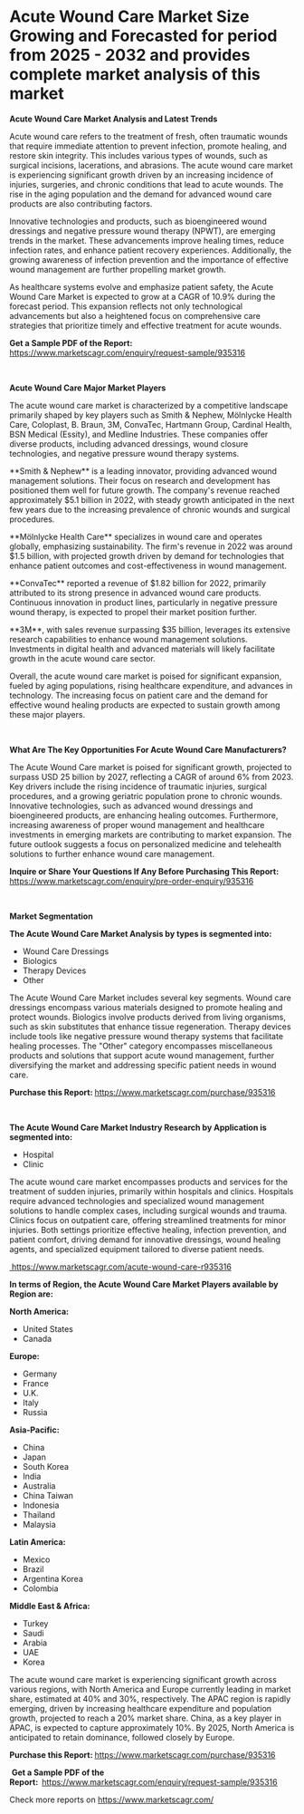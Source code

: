 <p><h1>Acute Wound Care Market Size Growing and Forecasted for period from 2025 - 2032 and provides complete market analysis of this market</h1></p><p><strong>Acute Wound Care Market Analysis and Latest Trends</strong></p>
<p><p>Acute wound care refers to the treatment of fresh, often traumatic wounds that require immediate attention to prevent infection, promote healing, and restore skin integrity. This includes various types of wounds, such as surgical incisions, lacerations, and abrasions. The acute wound care market is experiencing significant growth driven by an increasing incidence of injuries, surgeries, and chronic conditions that lead to acute wounds. The rise in the aging population and the demand for advanced wound care products are also contributing factors.</p><p>Innovative technologies and products, such as bioengineered wound dressings and negative pressure wound therapy (NPWT), are emerging trends in the market. These advancements improve healing times, reduce infection rates, and enhance patient recovery experiences. Additionally, the growing awareness of infection prevention and the importance of effective wound management are further propelling market growth.</p><p>As healthcare systems evolve and emphasize patient safety, the Acute Wound Care Market is expected to grow at a CAGR of 10.9% during the forecast period. This expansion reflects not only technological advancements but also a heightened focus on comprehensive care strategies that prioritize timely and effective treatment for acute wounds.</p></p>
<p><strong>Get a Sample PDF of the Report:&nbsp;</strong> <a href="https://www.marketscagr.com/enquiry/request-sample/935316?utm_campaign=2946&utm_medium=2&utm_source=Github&utm_content=ia&utm_term=07032025&utm_id=acute-wound-care">https://www.marketscagr.com/enquiry/request-sample/935316</a></p>
<p>&nbsp;</p>
<p><strong>Acute Wound Care Major Market Players</strong></p>
<p><p>The acute wound care market is characterized by a competitive landscape primarily shaped by key players such as Smith & Nephew, Mölnlycke Health Care, Coloplast, B. Braun, 3M, ConvaTec, Hartmann Group, Cardinal Health, BSN Medical (Essity), and Medline Industries. These companies offer diverse products, including advanced dressings, wound closure technologies, and negative pressure wound therapy systems.</p><p>**Smith & Nephew** is a leading innovator, providing advanced wound management solutions. Their focus on research and development has positioned them well for future growth. The company's revenue reached approximately $5.1 billion in 2022, with steady growth anticipated in the next few years due to the increasing prevalence of chronic wounds and surgical procedures.</p><p>**Mölnlycke Health Care** specializes in wound care and operates globally, emphasizing sustainability. The firm's revenue in 2022 was around $1.5 billion, with projected growth driven by demand for technologies that enhance patient outcomes and cost-effectiveness in wound management.</p><p>**ConvaTec** reported a revenue of $1.82 billion for 2022, primarily attributed to its strong presence in advanced wound care products. Continuous innovation in product lines, particularly in negative pressure wound therapy, is expected to propel their market position further.</p><p>**3M**, with sales revenue surpassing $35 billion, leverages its extensive research capabilities to enhance wound management solutions. Investments in digital health and advanced materials will likely facilitate growth in the acute wound care sector.</p><p>Overall, the acute wound care market is poised for significant expansion, fueled by aging populations, rising healthcare expenditure, and advances in technology. The increasing focus on patient care and the demand for effective wound healing products are expected to sustain growth among these major players.</p></p>
<p>&nbsp;</p>
<p><strong>What Are The Key Opportunities For Acute Wound Care Manufacturers?</strong></p>
<p><p>The Acute Wound Care market is poised for significant growth, projected to surpass USD 25 billion by 2027, reflecting a CAGR of around 6% from 2023. Key drivers include the rising incidence of traumatic injuries, surgical procedures, and a growing geriatric population prone to chronic wounds. Innovative technologies, such as advanced wound dressings and bioengineered products, are enhancing healing outcomes. Furthermore, increasing awareness of proper wound management and healthcare investments in emerging markets are contributing to market expansion. The future outlook suggests a focus on personalized medicine and telehealth solutions to further enhance wound care management.</p></p>
<p><strong>Inquire or Share Your Questions If Any Before Purchasing This Report:</strong> <a href="https://www.marketscagr.com/enquiry/pre-order-enquiry/935316?utm_campaign=2946&utm_medium=2&utm_source=Github&utm_content=ia&utm_term=07032025&utm_id=acute-wound-care">https://www.marketscagr.com/enquiry/pre-order-enquiry/935316</a></p>
<p>&nbsp;</p>
<p><strong>Market Segmentation</strong></p>
<p><strong>The Acute Wound Care Market Analysis by types is segmented into:</strong></p>
<p><ul><li>Wound Care Dressings</li><li>Biologics</li><li>Therapy Devices</li><li>Other</li></ul></p>
<p><p>The Acute Wound Care Market includes several key segments. Wound care dressings encompass various materials designed to promote healing and protect wounds. Biologics involve products derived from living organisms, such as skin substitutes that enhance tissue regeneration. Therapy devices include tools like negative pressure wound therapy systems that facilitate healing processes. The "Other" category encompasses miscellaneous products and solutions that support acute wound management, further diversifying the market and addressing specific patient needs in wound care.</p></p>
<p><strong>Purchase this Report:&nbsp;</strong><a href="https://www.marketscagr.com/purchase/935316?utm_campaign=2946&utm_medium=2&utm_source=Github&utm_content=ia&utm_term=07032025&utm_id=acute-wound-care">https://www.marketscagr.com/purchase/935316</a></p>
<p>&nbsp;</p>
<p><strong>The Acute Wound Care Market Industry Research by Application is segmented into:</strong></p>
<p><ul><li>Hospital</li><li>Clinic</li></ul></p>
<p><p>The acute wound care market encompasses products and services for the treatment of sudden injuries, primarily within hospitals and clinics. Hospitals require advanced technologies and specialized wound management solutions to handle complex cases, including surgical wounds and trauma. Clinics focus on outpatient care, offering streamlined treatments for minor injuries. Both settings prioritize effective healing, infection prevention, and patient comfort, driving demand for innovative dressings, wound healing agents, and specialized equipment tailored to diverse patient needs.</p></p>
<p><a href="https://www.marketscagr.com/acute-wound-care-r935316?utm_campaign=2946&utm_medium=2&utm_source=Github&utm_content=ia&utm_term=07032025&utm_id=acute-wound-care">&nbsp;https://www.marketscagr.com/acute-wound-care-r935316</a></p>
<p><strong>In terms of Region, the Acute Wound Care Market Players available by Region are:</strong></p>
<p>
    <p> <strong> North America: </strong>
        <ul>
            <li>United States</li>
            <li>Canada</li>
        </ul>
        </p> 
    <p> <strong> Europe: </strong>
        <ul>
            <li>Germany</li>
            <li>France</li>
            <li>U.K.</li>
            <li>Italy</li>
            <li>Russia</li>
        </ul>
        </p> 
    <p> <strong> Asia-Pacific: </strong>
        <ul>
            <li>China</li>
            <li>Japan</li>
            <li>South Korea</li>
            <li>India</li>
            <li>Australia</li>
            <li>China Taiwan</li>
            <li>Indonesia</li>
            <li>Thailand</li>
            <li>Malaysia</li>
        </ul>
        </p> 
    <p> <strong> Latin America: </strong>
        <ul>
            <li>Mexico</li>
            <li>Brazil</li>
            <li>Argentina Korea</li>
            <li>Colombia</li>
        </ul>
        </p> 
    <p> <strong> Middle East & Africa: </strong>
        <ul>
            <li>Turkey</li>
            <li>Saudi</li>
            <li>Arabia</li>
            <li>UAE</li>
            <li>Korea</li>
        </ul>
    </p>
    </p>
<p><p>The acute wound care market is experiencing significant growth across various regions, with North America and Europe currently leading in market share, estimated at 40% and 30%, respectively. The APAC region is rapidly emerging, driven by increasing healthcare expenditure and population growth, projected to reach a 20% market share. China, as a key player in APAC, is expected to capture approximately 10%. By 2025, North America is anticipated to retain dominance, followed closely by Europe.</p></p>
<p><strong>Purchase this Report: </strong><a href="https://www.marketscagr.com/purchase/935316?utm_campaign=2946&utm_medium=2&utm_source=Github&utm_content=ia&utm_term=07032025&utm_id=acute-wound-care">https://www.marketscagr.com/purchase/935316</a></p>
<p>&nbsp;<strong>Get a Sample PDF of the Report:&nbsp;&nbsp;</strong><a href="https://www.marketscagr.com/enquiry/request-sample/935316?utm_campaign=2946&utm_medium=2&utm_source=Github&utm_content=ia&utm_term=07032025&utm_id=acute-wound-care">https://www.marketscagr.com/enquiry/request-sample/935316</a></p>
<p><strong></strong></p>
<p>Check more reports on <a href="https://www.marketscagr.com/?utm_campaign=2946&utm_medium=2&utm_source=Github&utm_content=ia&utm_term=07032025&utm_id=acute-wound-care">https://www.marketscagr.com/</a></p>